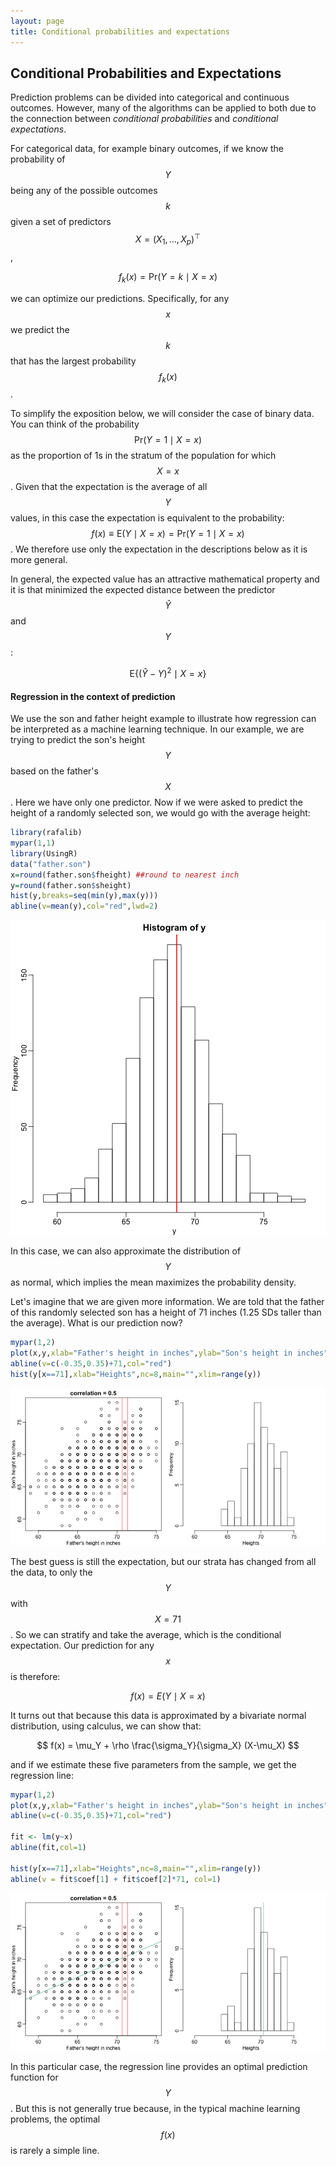 ```yaml
---
layout: page
title: Conditional probabilities and expectations
---
```




## Conditional Probabilities and Expectations

Prediction problems can be divided into categorical and continuous outcomes. However, many of the algorithms can be applied to both due to the connection between _conditional probabilities_ and _conditional expectations_. 

For categorical data, for example binary outcomes, if we know the probability of $$Y$$ being any of the possible outcomes $$k$$ given a  set of predictors $$X=(X_1,\dots,X_p)^\top$$, 

$$
f_k(x) = \mbox{Pr}(Y=k \mid X=x)
$$

we can optimize our predictions. Specifically, for any $$x$$ we predict the $$k$$ that has the largest probability $$f_k(x)$$. 

To simplify the exposition below, we will consider the case of binary data. You can think of the probability $$\mbox{Pr}(Y=1 \mid X=x)$$ as the proportion of 1s in the stratum of the population for which $$X=x$$. Given that the expectation is the average of all $$Y$$ values, in this case the expectation is equivalent to the probability: $$f(x) \equiv \mbox{E}(Y \mid X=x)=\mbox{Pr}(Y=1 \mid X=x)$$. We therefore use only the expectation in the descriptions below as it is more general.

In general, the expected value has an attractive mathematical property and it is that  minimized the expected distance between the predictor $$\hat{Y}$$ and $$Y$$:  

$$
\mbox{E}\{ (\hat{Y} - Y)^2  \mid  X=x \}
$$ 


#### Regression in the context of prediction

<a name="regression"></a>

We use the son and father height example to illustrate how regression can be interpreted as a machine learning technique. In our example, we are trying to predict the son's height $$Y$$ based on the father's $$X$$. Here we have only one predictor. Now if we were asked to predict the height of a randomly selected son, we would go with the average height:



```r
library(rafalib)
mypar(1,1)
library(UsingR)
data("father.son")
x=round(father.son$fheight) ##round to nearest inch
y=round(father.son$sheight)
hist(y,breaks=seq(min(y),max(y)))
abline(v=mean(y),col="red",lwd=2)
```

![Histogram of son heights.](figure/conditional_expectation-height_hist-1.png) 

In this case, we can also approximate the distribution of $$Y$$ as normal, which implies the mean maximizes the probability density. 

Let's imagine that we are given more information. We are told that the father of this randomly selected son has a height of 71 inches (1.25 SDs taller than the average). What is our prediction now? 



```r
mypar(1,2)
plot(x,y,xlab="Father's height in inches",ylab="Son's height in inches",main=paste("correlation =",signif(cor(x,y),2)))
abline(v=c(-0.35,0.35)+71,col="red")
hist(y[x==71],xlab="Heights",nc=8,main="",xlim=range(y))
```

![Son versus father height (left) with the red lines denoting the stratum defined by conditioning on fathers being 71 inches tall. Conditional distribution: son height distribution of stratum defined by 71 inch fathers.](figure/conditional_expectation-conditional_distribution-1.png) 


The best guess is still the expectation, but our strata has changed from all the data, to only the $$Y$$ with $$X=71$$. So we can stratify and take the average, which is the conditional expectation. Our prediction for any $$x$$ is therefore:

$$
f(x) = E(Y \mid X=x)
$$

It turns out that because this data is approximated by a bivariate normal distribution, using calculus, we can show that: 

$$
f(x) = \mu_Y + \rho \frac{\sigma_Y}{\sigma_X} (X-\mu_X)
$$

and if we estimate these five parameters from the sample, we get the regression line:


```r
mypar(1,2)
plot(x,y,xlab="Father's height in inches",ylab="Son's height in inches",main=paste("correlation =",signif(cor(x,y),2)))
abline(v=c(-0.35,0.35)+71,col="red")

fit <- lm(y~x)
abline(fit,col=1)

hist(y[x==71],xlab="Heights",nc=8,main="",xlim=range(y))
abline(v = fit$coef[1] + fit$coef[2]*71, col=1)
```

![Son versus father height showing predicted heights based on regression line (left). Conditional distribution with vertical line representing regression prediction.](figure/conditional_expectation-regression-1.png) 

In this particular case, the regression line provides an optimal prediction function for $$Y$$. But this is not generally true because, in the typical machine learning problems, the optimal $$f(x)$$ is rarely a simple line.

